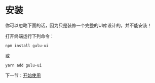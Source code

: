 # 安装

你可以忽略下面的话，因为只是装修一个完整的UI库设计的，并不能安装！

打开终端运行下列命令：

```
npm install gulu-ui
```

或

```
yarn add gulu-ui
```

下一节：[开始使用](#/doc/get-started)